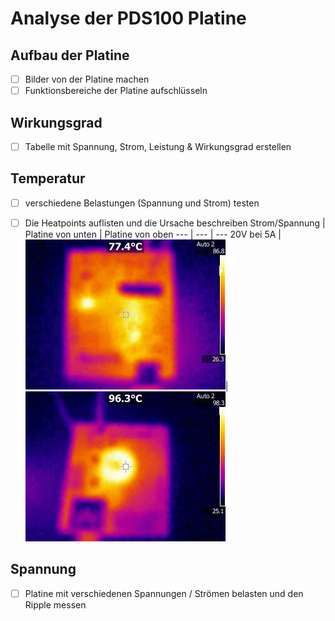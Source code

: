 # Analyse der PDS100 Platine

## Aufbau der Platine

- [ ] Bilder von der Platine machen
- [ ] Funktionsbereiche der Platine aufschlüsseln

## Wirkungsgrad

- [ ] Tabelle mit Spannung, Strom, Leistung & Wirkungsgrad erstellen

## Temperatur
- [ ] verschiedene Belastungen (Spannung und Strom) testen

- [ ] Die Heatpoints auflisten und die Ursache beschreiben
Strom/Spannung | Platine von unten | Platine von oben
--- | --- | ---
20V bei 5A | ![Bild von Unten](/media/ThermalCam_down1.JPG)|![Bild von Oben](/media/ThermalCam_top4.JPG)

## Spannung

- [ ] Platine mit verschiedenen Spannungen / Strömen belasten und den Ripple messen